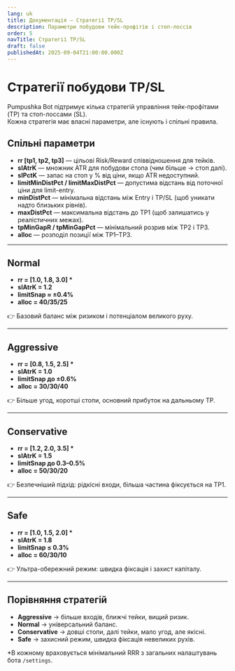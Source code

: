 ```yaml
---
lang: uk
title: Документація — Стратегії TP/SL
description: Параметри побудови тейк-профітів і стоп-лоссів
order: 5
navTitle: Стратегії TP/SL
draft: false
publishedAt: 2025-09-04T21:00:00.000Z
---
```


# Стратегії побудови TP/SL

Pumpushka Bot підтримує кілька стратегій управління тейк-профітами (TP) та стоп-лоссами (SL).\
Кожна стратегія має власні параметри, але існують і спільні правила.

## Спільні параметри

* **rr \[tp1, tp2, tp3]** — цільові Risk/Reward співвідношення для тейків.
* **slAtrK** — множник ATR для побудови стопа (чим більше → стоп далі).
* **slPctK** — запас на стоп у % від ціни, якщо ATR недоступний.
* **limitMinDistPct / limitMaxDistPct** — допустима відстань від поточної ціни для limit-entry.
* **minDistPct** — мінімальна відстань між Entry і TP/SL (щоб уникати надто близьких рівнів).
* **maxDistPct** — максимальна відстань до TP1 (щоб залишатись у реалістичних межах).
* **tpMinGapR / tpMinGapPct** — мінімальний розрив між TP2 і TP3.
* **alloc** — розподіл позиції між TP1–TP3.

***

## Normal

* **rr = \[1.0, 1.8, 3.0] \***
* **slAtrK = 1.2**
* **limitSnap ≈ ±0.4%**
* **alloc = 40/35/25**

👉 Базовий баланс між ризиком і потенціалом великого руху.

***

## Aggressive

* **rr = \[0.8, 1.5, 2.5] \***
* **slAtrK = 1.0**
* **limitSnap до ±0.6%**
* **alloc = 30/30/40**

👉 Більше угод, коротші стопи, основний прибуток на дальньому TP.

***

## Conservative

* **rr = \[1.2, 2.0, 3.5] \***
* **slAtrK = 1.5**
* **limitSnap до 0.3–0.5%**
* **alloc = 50/30/20**

👉 Безпечніший підхід: рідкісні входи, більша частина фіксується на TP1.

***

## Safe

* **rr = \[1.0, 1.5, 2.0] \***
* **slAtrK = 1.8**
* **limitSnap ≤ 0.3%**
* **alloc = 60/30/10**

👉 Ультра-обережний режим: швидка фіксація і захист капіталу.

***

## Порівняння стратегій

* **Aggressive** → більше входів, ближчі тейки, вищий ризик.
* **Normal** → універсальний баланс.
* **Conservative** → довші стопи, далі тейки, мало угод, але якісні.
* **Safe** → захисний режим, швидка фіксація невеликих рухів.

\*В кожному враховується мінімальний RRR з загальних налаштувань бота `/settings`.
